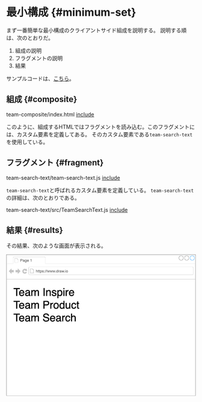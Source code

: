 # 最小構成 {#minimum-set}

まず一番簡単な最小構成のクライアントサイド組成を説明する。
説明する順は、次のとおりだ。

1. 組成の説明
2. フラグメントの説明
3. 結果

<!-- textlint-disable -->

サンプルコードは、[こちら](https://github.com/Silver-birder/Introduction_to_Micro_Frontends/tree/main/contents/tutorial/21_client_side_composition_tutorial/src/02_minimum_set/)。

<!-- textlint-enable -->

## 組成 {#composite}

team-composite/index.html
[include](./src/02_minimum_set/src/team-composite/index.html)

このように、組成するHTMLではフラグメントを読み込む。このフラグメントには、カスタム要素を定義してある。
そのカスタム要素である`team-search-text`を使用している。

## フラグメント {#fragment}

team-search-text/team-search-text.js
[include](./src/02_minimum_set/src/team-search-text/team-search-text.js)

`team-search-text`と呼ばれるカスタム要素を定義している。
`team-search-text`の詳細は、次のとおりである。

team-search-text/src/TeamSearchText.js
[include](./src/02_minimum_set/src/team-search-text/src/TeamSearchText.js)

## 結果 {#results}

その結果、次のような画面が表示される。

![minimum_set_client_side_composition_tutorial](../../../assets/images/drawio/tutorial/minimum_set_client_side_composition_tutorial.png)
